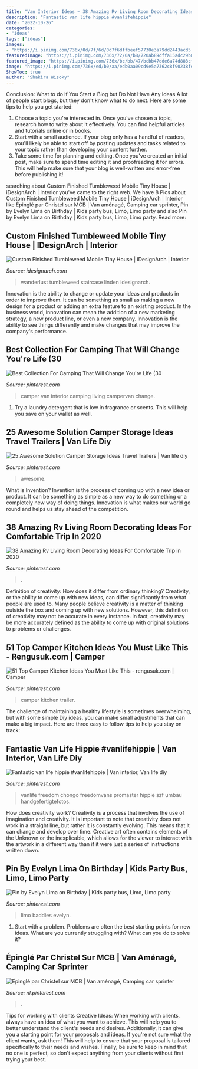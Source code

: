 ```yaml
---
title: "Van Interior Ideas ~ 38 Amazing Rv Living Room Decorating Ideas For Comfortable Trip In 2020"
description: "Fantastic van life hippie #vanlifehippie"
date: "2022-10-26"
categories:
- "ideas"
tags: ["ideas"]
images:
- "https://i.pinimg.com/736x/0d/7f/6d/0d7f6dffbeef57730e3a79dd2443acd5.jpg"
featuredImage: "https://i.pinimg.com/736x/72/0a/b8/720ab89dffa15adc29b8c31b2f1f5697--limousine.jpg"
featured_image: "https://i.pinimg.com/736x/bc/bb/47/bcbb47dde6a74d883cf22b2b2c8dea8d.jpg"
image: "https://i.pinimg.com/736x/ed/b0/aa/edb0aa09cd9e5a7362c8f90238fecc93.jpg"
ShowToc: true
author: "Shakira Wisoky"
---
```



Conclusion: What to do if You Start a Blog but Do Not Have Any Ideas
A lot of people start blogs, but they don't know what to do next. Here are some tips to help you get started: 
1) Choose a topic you're interested in. Once you've chosen a topic, research how to write about it effectively. You can find helpful articles and tutorials online or in books.
2) Start with a small audience. If your blog only has a handful of readers, you'll likely be able to start off by posting updates and tasks related to your topic rather than developing your content further. 
3) Take some time for planning and editing. Once you've created an initial post, make sure to spend time editing it and proofreading it for errors. This will help make sure that your blog is well-written and error-free before publishing it!

	

		
searching about Custom Finished Tumbleweed Mobile Tiny House | iDesignArch | Interior you've came to the right web. We have 8 Pics about Custom Finished Tumbleweed Mobile Tiny House | iDesignArch | Interior like Épinglé par Christel sur MCB | Van aménagé, Camping car sprinter, Pin by Evelyn Lima on Birthday | Kids party bus, Limo, Limo party and also Pin by Evelyn Lima on Birthday | Kids party bus, Limo, Limo party. Read more:
		
    
## Custom Finished Tumbleweed Mobile Tiny House | IDesignArch | Interior

<img loading=lazy src="https://www.idesignarch.com/wp-content/uploads/Wanderlust-Tiny-House-on-Wheels_5.jpg" onerror="this.onerror=null;this.src='https://tse1.mm.bing.net/th?id=OIP.DXgxoqaUSZdnmD-cl6KRwQHaE8&amp;pid=15.1';" alt="Custom Finished Tumbleweed Mobile Tiny House | iDesignArch | Interior">

_Source: idesignarch.com_

>wanderlust tumbleweed staircase linden idesignarch. 

	

Innovation is the ability to change or update your ideas and products in order to improve them. It can be something as small as making a new design for a product or adding an extra feature to an existing product. In the business world, innovation can mean the addition of a new marketing strategy, a new product line, or even a new company. Innovation is the ability to see things differently and make changes that may improve the company's performance.

    
## Best Collection For Camping That Will Change You&#039;re Life (30

<img loading=lazy src="https://i.pinimg.com/736x/0d/7f/6d/0d7f6dffbeef57730e3a79dd2443acd5.jpg" onerror="this.onerror=null;this.src='https://tse1.mm.bing.net/th?id=OIP.ORKKK_CxW_kdklggOEybqAHaHa&amp;pid=15.1';" alt="Best Collection For Camping That Will Change You&#039;re Life (30">

_Source: pinterest.com_

>camper van interior camping living campervan change. 

	

1. Try a laundry detergent that is low in fragrance or scents. This will help you save on your wallet as well.

    
## 25 Awesome Solution Camper Storage Ideas Travel Trailers | Van Life Diy

<img loading=lazy src="https://i.pinimg.com/736x/cc/b6/06/ccb60670505b02b6c54f779764667781.jpg" onerror="this.onerror=null;this.src='https://tse4.mm.bing.net/th?id=OIP.It8_LNVzsz1cUUDi-vcd-wHaJ2&amp;pid=15.1';" alt="25 Awesome Solution Camper Storage Ideas Travel Trailers | Van life diy">

_Source: pinterest.com_

>awesome. 

	

What is Invention?
Invention is the process of coming up with a new idea or product. It can be something as simple as a new way to do something or a completely new way of doing things. Innovation is what makes our world go round and helps us stay ahead of the competition.

    
## 38 Amazing Rv Living Room Decorating Ideas For Comfortable Trip In 2020

<img loading=lazy src="https://i.pinimg.com/736x/ed/b0/aa/edb0aa09cd9e5a7362c8f90238fecc93.jpg" onerror="this.onerror=null;this.src='https://tse2.mm.bing.net/th?id=OIP.yPenbI-skfWwqxx6WogzMgHaLV&amp;pid=15.1';" alt="38 Amazing Rv Living Room Decorating Ideas For Comfortable Trip in 2020">

_Source: pinterest.com_

>. 

	

Definition of creativity: How does it differ from ordinary thinking?
Creativity, or the ability to come up with new ideas, can differ significantly from what people are used to. Many people believe creativity is a matter of thinking outside the box and coming up with new solutions. However, this definition of creativity may not be accurate in every instance. In fact, creativity may be more accurately defined as the ability to come up with original solutions to problems or challenges.

    
## 51 Top Camper Kitchen Ideas You Must Like This - Rengusuk.com | Camper

<img loading=lazy src="https://i.pinimg.com/736x/bc/bb/47/bcbb47dde6a74d883cf22b2b2c8dea8d.jpg" onerror="this.onerror=null;this.src='https://tse2.mm.bing.net/th?id=OIP.AjUaG2rh-6EmZVtF71ahzgHaLG&amp;pid=15.1';" alt="51 Top Camper Kitchen Ideas You Must Like This - rengusuk.com | Camper">

_Source: pinterest.com_

>camper kitchen trailer. 

	

The challenge of maintaining a healthy lifestyle is sometimes overwhelming, but with some simple Diy ideas, you can make small adjustments that can make a big impact. Here are three easy to follow tips to help you stay on track:

    
## Fantastic Van Life Hippie #vanlifehippie | Van Interior, Van Life Diy

<img loading=lazy src="https://i.pinimg.com/736x/2a/16/a6/2a16a61bfca0b1233021991c5c37620f.jpg" onerror="this.onerror=null;this.src='https://tse1.mm.bing.net/th?id=OIP.wSyLAYqxAHfBeKmoWBS18AHaLH&amp;pid=15.1';" alt="Fantastic van life hippie #vanlifehippie | Van interior, Van life diy">

_Source: pinterest.com_

>vanlife freedom chongo freedomvans promaster hippie szf umbau handgefertigtefotos. 

	

How does creativity work?
Creativity is a process that involves the use of imagination and creativity. It is important to note that creativity does not work in a straight line, but rather it is constantly evolving. This means that it can change and develop over time. Creative art often contains elements of the Unknown or the inexplicable, which allows for the viewer to interact with the artwork in a different way than if it were just a series of instructions written down.

    
## Pin By Evelyn Lima On Birthday | Kids Party Bus, Limo, Limo Party

<img loading=lazy src="https://i.pinimg.com/736x/72/0a/b8/720ab89dffa15adc29b8c31b2f1f5697--limousine.jpg" onerror="this.onerror=null;this.src='https://tse1.mm.bing.net/th?id=OIP.J0DmoZH8xebXtEsNgWaPWgHaE7&amp;pid=15.1';" alt="Pin by Evelyn Lima on Birthday | Kids party bus, Limo, Limo party">

_Source: pinterest.com_

>limo baddies evelyn. 

	

1. Start with a problem. Problems are often the best starting points for new ideas. What are you currently struggling with? What can you do to solve it? 

    
## Épinglé Par Christel Sur MCB | Van Aménagé, Camping Car Sprinter

<img loading=lazy src="https://i.pinimg.com/736x/a1/18/5a/a1185a00d3f0189f723378aa89c13b72.jpg" onerror="this.onerror=null;this.src='https://tse4.mm.bing.net/th?id=OIP.O-ldD1c4SDjtlCDf8Pb1zAHaJ3&amp;pid=15.1';" alt="Épinglé par Christel sur MCB | Van aménagé, Camping car sprinter">

_Source: nl.pinterest.com_

>. 

	

Tips for working with clients
Creative Ideas: When working with clients, always have an idea of what you want to achieve. This will help you to better understand the client's needs and desires. Additionally, it can give you a starting point for your proposals and ideas. If you're not sure what the client wants, ask them! This will help to ensure that your proposal is tailored specifically to their needs and wishes. Finally, be sure to keep in mind that no one is perfect, so don't expect anything from your clients without first trying your best.

